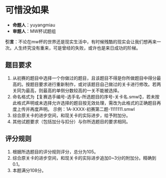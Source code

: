 # 可惜没如果

- **命题人**：yuyangmiau
- **审题人**：MW杯试题组

**引言**：不论在mw杯的世界还是现实生活中，有时候残酷的现实会让我们想再来一次。人生终究没有重来，可是曾经的失败，或许也是来日成功的阶梯。

## 题目要求

1. 从初赛的题目中选择一个你做过的题目，且该题目不得是你所做题目中得分最高的。按题目要求进行重新制作，或对该题目自己做过的关卡进行修改。若两关同为最高，则最高的单侧分数较高的一关不能被选择。
2. 命名格式为【复赛选手编号-选手名-所选题目的序号-关卡名.smwl】，若未按此格式声明或未选择允许选择的题目按无效处理，需改为此格式的正确题目再度上传并再度声明。
    示例：1A-XXXX-初赛第二题-1111111.smwl
3. 综合原关卡的进步空间，和现关卡的实际进步，给予附加分。
4. 其他试题要求（包括加分与扣分）与你所选题目的要求相同。

## 评分规则

1. 根据所选题目的评分规则评分，总分为105。
2. 综合原关卡的进步空间，和现关卡的实际进步追加0~3分的附加分。精确到0.1。
3. 本题满分108分。